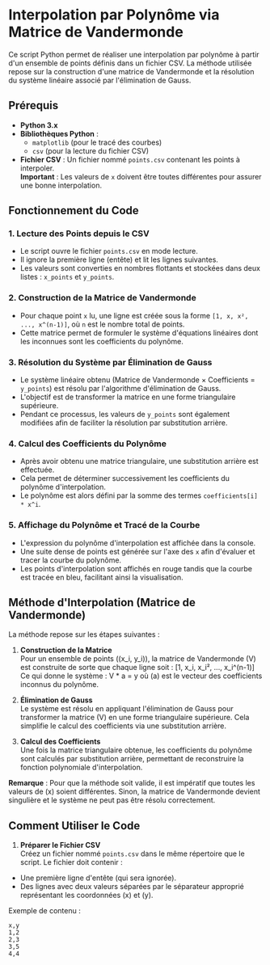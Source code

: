 # Interpolation par Polynôme via Matrice de Vandermonde

Ce script Python permet de réaliser une interpolation par polynôme à partir d'un ensemble de points définis dans un fichier CSV. La méthode utilisée repose sur la construction d'une matrice de Vandermonde et la résolution du système linéaire associé par l'élimination de Gauss.

## Prérequis

- **Python 3.x**
- **Bibliothèques Python** :  
  - `matplotlib` (pour le tracé des courbes)  
  - `csv` (pour la lecture du fichier CSV)
- **Fichier CSV** : Un fichier nommé `points.csv` contenant les points à interpoler.  
  **Important** : Les valeurs de `x` doivent être toutes différentes pour assurer une bonne interpolation.

## Fonctionnement du Code

### 1. Lecture des Points depuis le CSV
- Le script ouvre le fichier `points.csv` en mode lecture.
- Il ignore la première ligne (entête) et lit les lignes suivantes.
- Les valeurs sont converties en nombres flottants et stockées dans deux listes : `x_points` et `y_points`.

### 2. Construction de la Matrice de Vandermonde
- Pour chaque point `x` lu, une ligne est créée sous la forme `[1, x, x², ..., x^(n-1)]`, où `n` est le nombre total de points.
- Cette matrice permet de formuler le système d'équations linéaires dont les inconnues sont les coefficients du polynôme.

### 3. Résolution du Système par Élimination de Gauss
- Le système linéaire obtenu (Matrice de Vandermonde × Coefficients = `y_points`) est résolu par l'algorithme d'élimination de Gauss.
- L'objectif est de transformer la matrice en une forme triangulaire supérieure.
- Pendant ce processus, les valeurs de `y_points` sont également modifiées afin de faciliter la résolution par substitution arrière.

### 4. Calcul des Coefficients du Polynôme
- Après avoir obtenu une matrice triangulaire, une substitution arrière est effectuée.
- Cela permet de déterminer successivement les coefficients du polynôme d'interpolation.
- Le polynôme est alors défini par la somme des termes `coefficients[i] * x^i`.

### 5. Affichage du Polynôme et Tracé de la Courbe
- L'expression du polynôme d'interpolation est affichée dans la console.
- Une suite dense de points est générée sur l'axe des `x` afin d'évaluer et tracer la courbe du polynôme.
- Les points d'interpolation sont affichés en rouge tandis que la courbe est tracée en bleu, facilitant ainsi la visualisation.

## Méthode d'Interpolation (Matrice de Vandermonde)

La méthode repose sur les étapes suivantes :

1. **Construction de la Matrice**  
   Pour un ensemble de points \((x_i, y_i)\), la matrice de Vandermonde \(V\) est construite de sorte que chaque ligne soit :
   [1, x_i, x_i², ..., x_i^(n-1)]
Ce qui donne le système :
   V * a = y
où \(a\) est le vecteur des coefficients inconnus du polynôme.

2. **Élimination de Gauss**  
Le système est résolu en appliquant l'élimination de Gauss pour transformer la matrice \(V\) en une forme triangulaire supérieure. Cela simplifie le calcul des coefficients via une substitution arrière.

3. **Calcul des Coefficients**  
Une fois la matrice triangulaire obtenue, les coefficients du polynôme sont calculés par substitution arrière, permettant de reconstruire la fonction polynomiale d'interpolation.

**Remarque** : Pour que la méthode soit valide, il est impératif que toutes les valeurs de \(x\) soient différentes. Sinon, la matrice de Vandermonde devient singulière et le système ne peut pas être résolu correctement.

## Comment Utiliser le Code

1. **Préparer le Fichier CSV**  
Créez un fichier nommé `points.csv` dans le même répertoire que le script. Le fichier doit contenir :
- Une première ligne d'entête (qui sera ignorée).
- Des lignes avec deux valeurs séparées par le séparateur approprié représentant les coordonnées \(x\) et \(y\).

Exemple de contenu :
```csv
x,y
1,2
2,3
3,5
4,4
